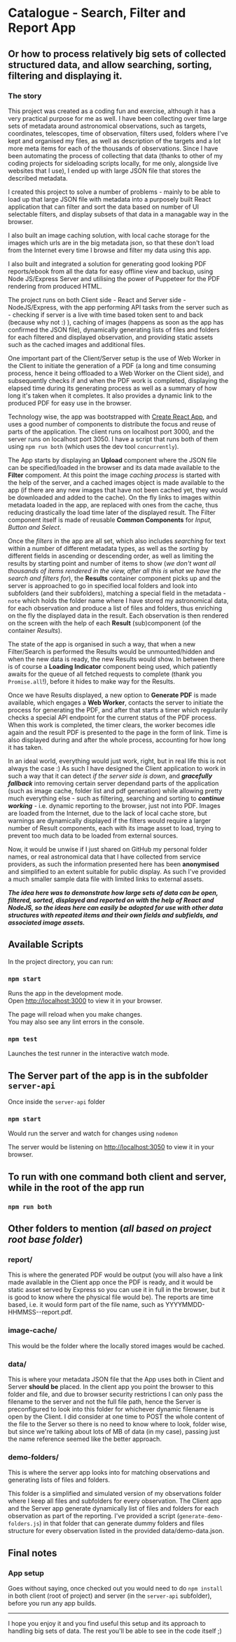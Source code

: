 # Catalogue - Search, Filter and Report App

## Or how to process relatively big sets of collected structured data, and allow searching, sorting, filtering and displaying it.

### The story

This project was created as a coding fun and exercise, although it has a very practical purpose for me as well. I have been collecting over time large sets of metadata around astronomical observations, such as targets, coordinates, telescopes, time of observation, filters used, folders where I've kept and organised my files, as well as description of the targets and a lot more meta items for each of the thousands of observations. Since I have been automating the process of collecting that data (thanks to other of my coding projects for sideloading scripts locally, for me only, alongside live websites that I use), I ended up with large JSON file that stores the described metadata.

I created this project to solve a number of problems - mainly to be able to load up that large JSON file with metadata into a purposely built React application that can filter and sort the data based on number of UI selectable filters, and display subsets of that data in a managable way in the browser.

I also built an image caching solution, with local cache storage for the images which urls are in the big metadata json, so that these don't load from the Internet every time I browse and filter my data using this app.

I also built and integrated a solution for generating good looking PDF reports/ebook from all the data for easy offline view and backup, using Node JS/Express Server and utilising the power of Puppeteer for the PDF rendering from produced HTML.

The project runs on both Client side - React and Server side - NodeJS/Express, with the app performing API tasks from the server such as - checking if server is a live with time based token sent to and back (because why not :) ), caching of images (happens as soon as the app has confirmed the JSON file), dynamically generating lists of files and folders for each filtered and displayed observation, and providing static assets such as the cached images and additional files.

One important part of the Client/Server setup is the use of Web Worker in the Client to initiate the generation of a PDF (a long and time consuming process, hence it being offloaded to a Web Worker on the Client side), and subsequently checks if and when the PDF work is completed, displaying the elapsed time during its generating process as well as a summary of how long it's taken when it completes. It also provides a dynamic link to the produced PDF for easy use in the browser.

Technology wise, the app was bootstrapped with [Create React App](https://github.com/facebook/create-react-app), and uses a good number of components to distribute the focus and reuse of parts of the application. The client runs on localhost port 3000, and the server runs on localhost port 3050. I have a script that runs both of them using `npm run both` (which uses the dev tool `concurrently`).

The App starts by displaying an **Upload** component where the JSON file can be specified/loaded in the browser and its data made available to the **Filter** compoment. At this point the image _caching process_ is started with the help of the server, and a cached images object is made available to the app (if there are any new images that have not been cached yet, they would be downloaded and added to the cache). On the fly links to images within metadata loaded in the app, are replaced with ones from the cache, thus reducing drastically the load time later of the displayed result. The Filter component itself is made of reusable **Common Components** for _Input, Button and Select_.

Once the _filters_ in the app are all set, which also includes _searching_ for text within a number of different metadata types, as well as the _sorting_ by different fields in ascending or descending order, as well as limiting the results by starting point and number of items to show (_we don't want all thousands of items rendered in the view, after all this is what we have the search and filters for_), the **Results** container component picks up and the server is approached to go in specified local folders and look into subfolders (and their subfolders), matching a special field in the metadata - `note` which holds the folder name where I have stored my astronomical data, for each observation and produce a list of files and folders, thus enriching on the fly the displayed data in the result. Each observation is then rendered on the screen with the help of each **Result** (sub)component (of the container _Results_).

The state of the app is organised in such a way, that when a new Filter/Search is performed the Results would be unmounted/hidden and when the new data is ready, the new Results would show. In between there is of course a **Loading Indicator** component being used, which patiently awaits for the queue of all fetched requests to complete (thank you `Promise.all`!), before it hides to make way for the Results.

Once we have Results displayed, a new option to **Generate PDF** is made available, which engages a **Web Worker**, contacts the server to initiate the process for generating the PDF, and after that starts a timer which regularily checks a special API endpoint for the current status of the PDF process. When this work is completed, the timer clears, the worker becomes idle again and the result PDF is presented to the page in the form of link. Time is also displayed during and after the whole process, accounting for how long it has taken.

In an ideal world, everything would just work, right, but in real life this is not always the case :) As such I have designed the Client application to work in such a way that it can detect _if the server side is down_, and **_gracefully fallback_** into removing certain server dependand parts of the application (such as image cache, folder list and pdf generation) while allowing pretty much everything else - such as filtering, searching and sorting to **_continue working_** - i.e. dynamic reporting to the browser, just not into PDF. Images are loaded from the Internet, due to the lack of local cache store, but warnings are dynamically displayed if the filters would require a larger number of Result components, each with its image asset to load, trying to prevent too much data to be loaded from external sources.

Now, it would be unwise if I just shared on GitHub my personal folder names, or real astronomical data that I have collected from service providers, as such the information presented here has been **anonymised** and simplified to an extent suitable for public display. As such I've provided a much smaller sample data file with limited links to external assets.

_**The idea here was to demonstrate how large sets of data can be open, filtered, sorted, displayed and reported on with the help of React and NodeJS, so the ideas here can easily be adopted for use with other data structures with repeated items and their own fields and subfields, and associated image assets.**_

## Available Scripts

In the project directory, you can run:

### `npm start`

Runs the app in the development mode.\
Open [http://localhost:3000](http://localhost:3000) to view it in your browser.

The page will reload when you make changes.\
You may also see any lint errors in the console.

### `npm test`

Launches the test runner in the interactive watch mode.

## The Server part of the app is in the subfolder `server-api`

Once inside the `server-api` folder

### `npm start`

Would run the server and watch for changes using `nodemon`

The server would be listening on [http://localhost:3050](http://localhost:3050) to view it in your browser.

## To run with one command both client and server, while in the root of the app run

### `npm run both`

## Other folders to mention (_all based on project root base folder_)

### report/

This is where the generated PDF would be output (you will also have a link made available in the Client app once the PDF is ready, and it would be static asset served by Express so you can use it in full in the browser, but it is good to know where the physical file would be). The reports are time based, i.e. it would form part of the file name, such as YYYYMMDD-HHMMSS--report.pdf.

### image-cache/

This would be the folder where the locally stored images would be cached.

### data/

This is where your metadata JSON file that the App uses both in Client and Server **should be** placed. In the client app you point the browser to this folder and file, and due to browser security restrictions I can only pass the filename to the server and not the full file path, hence the Server is preconfigured to look into this folder for whichever dynamic filename is open by the Client. I did consider at one time to POST the whole content of the file to the Server so there is no need to know where to look, folder wise, but since we're talking about lots of MB of data (in my case), passing just the name reference seemed like the better approach.

### demo-folders/

This is where the server app looks into for matching observations and generating lists of files and folders.

This folder is a simplified and simulated version of my observations folder where I keep all files and subfolders for every observation. The Client app and the Server app generate dynamically list of files and folders for each observation as part of the reporting. I've provided a script (`generate-demo-folders.js`) in that folder that can generate dummy folders and files structure for every observation listed in the provided data/demo-data.json.

## Final notes

### App setup

Goes without saying, once checked out you would need to do `npm install` in both client (root of project) and server (in the `server-api` subfolder), before you run any app builds.

---

I hope you enjoy it and you find useful this setup and its approach to handling big sets of data. The rest you'll be able to see in the code itself ;)
